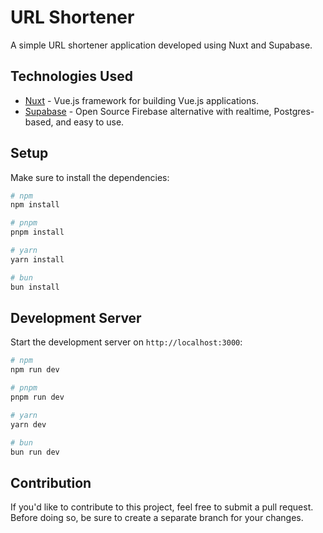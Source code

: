 # URL Shortener

A simple URL shortener application developed using Nuxt and Supabase.

## Technologies Used

- [Nuxt](https://nuxt.com/) - Vue.js framework for building Vue.js applications.
- [Supabase](https://supabase.com/) - Open Source Firebase alternative with realtime, Postgres-based, and easy to use.

## Setup

Make sure to install the dependencies:

```bash
# npm
npm install

# pnpm
pnpm install

# yarn
yarn install

# bun
bun install
```

## Development Server

Start the development server on `http://localhost:3000`:

```bash
# npm
npm run dev

# pnpm
pnpm run dev

# yarn
yarn dev

# bun
bun run dev
```

## Contribution

If you'd like to contribute to this project, feel free to submit a pull request. Before doing so, be sure to create a separate branch for your changes.
